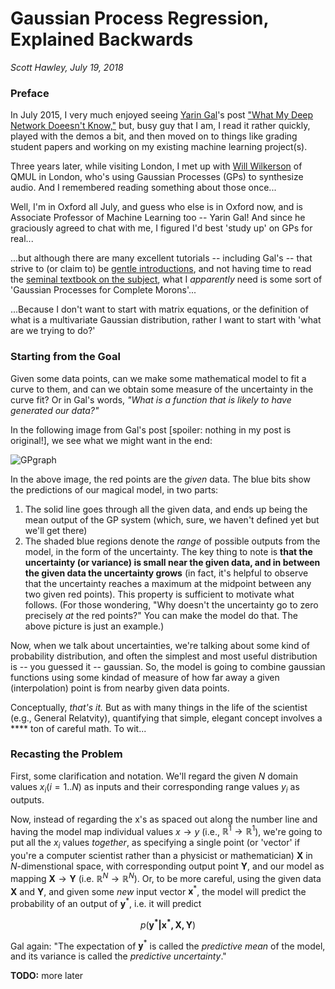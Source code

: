 # Gaussian Process Regression, Explained Backwards
*Scott Hawley, July 19, 2018*

### Preface
In July 2015, I very much enjoyed seeing [Yarin Gal](https://twitter.com/yaringal)'s post ["What My Deep Network Doeesn't Know,"](http://mlg.eng.cam.ac.uk/yarin/blog_3d801aa532c1ce.html) but, busy guy that I am, I read it rather quickly, played with the demos a bit, and then moved on to things like grading student papers and working on my existing machine learning project(s).

Three years later, while visiting London, I met up with [Will Wilkerson](https://twitter.com/wil_j_wil) of QMUL in London, who's using Gaussian Processes (GPs) to synthesize audio.  And I remembered reading something about those once...

Well, I'm in Oxford all July, and guess who else is in Oxford now, and is Associate Professor of Machine Learning too -- Yarin Gal!  And since he graciously agreed to chat with me, I figured I'd best 'study up' on GPs for real...

...but although there are many excellent tutorials -- including Gal's -- that strive to (or claim to) be [gentle introductions](http://dfm.io/george/dev/tutorials/first/), and not having time to read the [seminal textbook on the subject](http://www.gaussianprocess.org/gpml/chapters/RW1.pdf), what I *apparently* need is some sort of 'Gaussian Processes for Complete Morons'...  

...Because I don't want to start with matrix equations, or the definition of what is a multivariate Gaussian distribution, rather I want to start with 'what are we trying to do?'

### Starting from the Goal
Given some data points, can we make some mathematical model to fit a curve to them, and can we obtain some measure of the uncertainty in the curve fit? Or in Gal's words, *"What is a function that is likely to have generated our data?"*

In the following image from Gal's post \[spoiler: nothing in my post is original!\], we see what we might want in the end:

![GPgraph](http://mlg.eng.cam.ac.uk/yarin/blog_images/plot_uncertainty.jpg)

In the above image, the red points are the *given* data. The blue bits  show the predictions of our magical model, in two parts:

1. The solid line goes through all the given data, and ends up being the mean output of the GP system (which, sure, we haven't defined yet but we'll get there)  
2. The shaded blue regions denote the *range* of possible outputs from the model, in the form of the uncertainty.  The key thing to note is **that the uncertainty (or variance) is small near the given data, and in between the given data the uncertainty grows** (in fact, it's helpful to observe that the uncertainty reaches a maximum at the midpoint between any two given red points).  This property is sufficient to motivate what follows.  (For those wondering, "Why doesn't the uncertainty go to zero precisely *at* the red points?" You can make the model do that.  The above picture is just an example.)

Now, when we talk about uncertainties, we're talking about some kind of probability distribution, and often the simplest and most useful distribution is -- you guessed it -- gaussian. So, the model is going to combine gaussian functions using some kindad of measure of how far away a given (interpolation) point is from nearby given data points.

Conceptually, *that's it.*  But as with many things in the life of the scientist (e.g., General Relatvity), quantifying that simple, elegant concept involves  a \*\*\*\* ton of careful math. To wit...

### Recasting the Problem
First, some clarification and notation.  We'll regard the given $N$ domain values $x_i (i=1..N)$ as inputs and their corresponding range values $y_i$ as outputs.

Now, instead of regarding the x's as spaced out along the number line and having the model map individual values  $x\rightarrow y$ (i.e., $\mathbb{R}^1\rightarrow\mathbb{R}^1$), we're going to put all the $x_i$ values *together*, as specifying a single point (or 'vector' if you're a computer scientist rather than a physicist or mathematician) $\mathbf X$ in $N$-dimenstional space, with corresponding output point $\mathbf Y$,  and our model as mapping $\mathbf X\rightarrow \mathbf Y$
(i.e. $\mathbb{R}^N\rightarrow\mathbb{R}^N$).  Or, to be more careful, using the given data $\mathbf X$ and $\mathbf Y$, and given some *new* input vector $\mathbf x^*$, the model will predict the probability of an output of $\mathbf y^*$, i.e. it will predict

$$p(\mathbf{y^*| x^*, X, Y})$$

Gal again: "The expectation of $\mathbf y^*$ is called the *predictive mean* of the model, and its variance is called the *predictive uncertainty*."

**TODO:** more later

